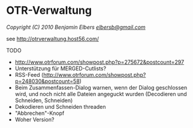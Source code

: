 OTR-Verwaltung
==============

*Copyright (C) 2010 Benjamin Elbers <elbersb@gmail.com>*

see http://otrverwaltung.host56.com/

TODO

* http://www.otrforum.com/showpost.php?p=275672&postcount=297
* Unterstützung für MERGED-Cutlists?
* RSS-Feed (http://www.otrforum.com/showpost.php?p=248030&postcount=58)
* Beim Zusammenfassen-Dialog warnen, wenn der Dialog geschlossen wird, und noch nicht alle Dateien angeguckt wurden (Decodieren und Schneiden, Schneiden)
* Dekodieren und Schneiden threaden
* "Abbrechen"-Knopf
* Woher Version?
